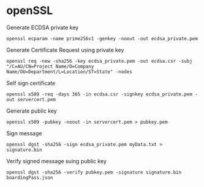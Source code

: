# openSSL
Generate ECDSA private key
```
openssl ecparam -name prime256v1 -genkey -noout -out ecdsa_private.pem
```

Generate Certificate Request using private key
```
openssl req -new -sha256 -key ecdsa_private.pem -out ecdsa.csr -subj "/C=AU/CN=Project Name/O=Company Name/OU=Department/L=Location/ST=State" -nodes
```

Self sign certificate
```
openssl x509 -req -days 365 -in ecdsa.csr -signkey ecdsa_private.pem -out servercert.pem
```

Generate public key
```
openssl x509 -pubkey -noout -in servercert.pem > pubkey.pem
```

Sign message
```
openssl dgst -sha256 -sign ecdsa_private.pem myData.txt > signature.bin
```

Verify signed message suing public key
```
openssl dgst -sha256 -verify pubkey.pem -signature signature.bin boardingPass.json
```
